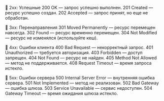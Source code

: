 🔹 2xx: Успешные
200 OK — запрос успешно выполнен.
201 Created — ресурс успешно создан.
202 Accepted — запрос принят, но еще не обработан.

🔹 3xx: Перенаправления
301 Moved Permanently — ресурс перемещен навсегда.
302 Found — ресурс временно перемещен.
304 Not Modified — ресурс не изменялся (используйте кеш).

🔹 4xx: Ошибки клиента
400 Bad Request — некорректный запрос.
401 Unauthorized — требуется авторизация.
403 Forbidden — доступ запрещен.
404 Not Found — ресурс не найден.
405 Method Not Allowed — метод не поддерживается.
408 Request Timeout — время запроса истекло.

🔹 5xx: Ошибки сервера
500 Internal Server Error — внутренняя ошибка сервера.
501 Not Implemented — метод не реализован.
502 Bad Gateway — ошибка шлюза.
503 Service Unavailable — сервис недоступен.
504 Gateway Timeout — время ожидания шлюза истекло.
